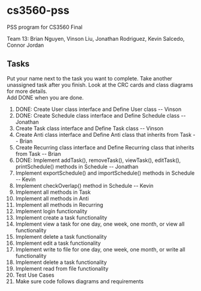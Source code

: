 # cs3560-pss
PSS program for CS3560 Final</br>

Team 13:  Brian Nguyen, Vinson Liu, Jonathan Rodriguez, Kevin Salcedo, Connor Jordan

## Tasks
Put your name next to the task you want to complete. Take another unassigned task after you finish.
Look at the CRC cards and class diagrams for more details. </br>
Add DONE when you are done. </br>
1. DONE: Create User class interface and Define User class -- Vinson
2. DONE: Create Schedule class interface and Define Schedule class -- Jonathan
3. Create Task class interface and Define Task class -- Vinson
4. Create Anti class interface and Define Anti class that inherits from Task -- Brian
5. Create Recurring class interface and Define Recurring class that inherits from Task -- Brian
6. DONE: Implement addTask(), removeTask(), viewTask(), editTask(), printSchedule() methods in Schedule -- Jonathan
7. Implement exportSchedule() and importSchedule() methods in Schedule -- Kevin
8. Implement checkOverlap() method in Schedule -- Kevin
9. Implement all methods in Task
10. Implement all methods in Anti
11. Implement all methods in Recurring
12. Implement login functionality
13. Implement create a task functionality
14. Implement view a task for one day, one week, one month, or view all functionality
15. Implement delete a task functionality
16. Implement edit a task functionality
17. Implement write to file for one day, one week, one month, or write all functionality
18. Implement delete a task functionality
19. Implement read from file functionality
20. Test Use Cases
21. Make sure code follows diagrams and requirements
